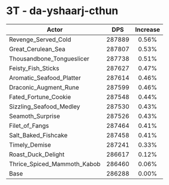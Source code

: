 # 3T - da-yshaarj-cthun
| Actor | DPS | Increase |
|---|:---:|:---:|
|Revenge_Served_Cold|287889|0.56%|
|Great_Cerulean_Sea|287807|0.53%|
|Thousandbone_Tongueslicer|287738|0.51%|
|Feisty_Fish_Sticks|287627|0.47%|
|Aromatic_Seafood_Platter|287614|0.46%|
|Draconic_Augment_Rune|287599|0.46%|
|Fated_Fortune_Cookie|287548|0.44%|
|Sizzling_Seafood_Medley|287530|0.43%|
|Seamoth_Surprise|287526|0.43%|
|Filet_of_Fangs|287464|0.41%|
|Salt_Baked_Fishcake|287458|0.41%|
|Timely_Demise|287241|0.33%|
|Roast_Duck_Delight|286617|0.12%|
|Thrice_Spiced_Mammoth_Kabob|286460|0.06%|
|Base|286288|0.00%|
